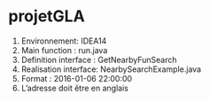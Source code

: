 # projetGLA
1) Environnement: IDEA14
2) Main function : run.java
3) Definition interface : GetNearbyFunSearch
4) Realisation interface: NearbySearchExample.java
5) Format : 2016-01-06 22:00:00
6) L’adresse doit être en anglais
